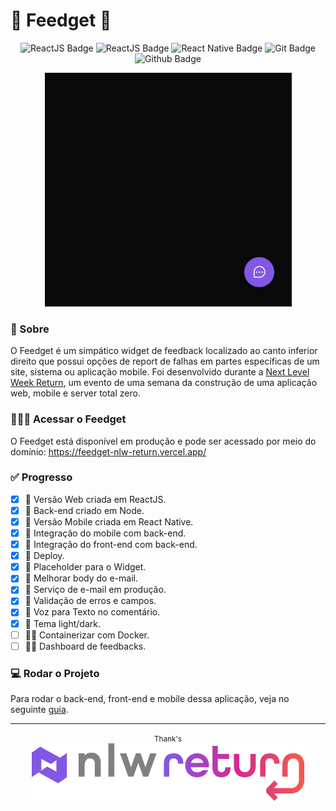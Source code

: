 # 🐛 Feedget 💭

<div align="center">

![ReactJS Badge](https://img.shields.io/badge/Node.js-000000?style=for-the-badge&logo=node.js&logoColor=white) ![ReactJS Badge](https://img.shields.io/badge/React-000000?style=for-the-badge&logo=react&logoColor=white) ![React Native Badge](https://img.shields.io/badge/React_Native-000000?style=for-the-badge&logo=react&logoColor=white) ![Git Badge](https://img.shields.io/badge/GIT-000000?style=for-the-badge&logo=git&logoColor=white) ![Github Badge](https://img.shields.io/badge/GitHub-000000?style=for-the-badge&logo=github&logoColor=white)

</div>

<div align="center">
  <img src="./.github/images/frontend-gif.gif" alt="Application running on web">
</div>

### 🚀 Sobre

O Feedget é um simpático widget de feedback localizado ao canto inferior direito que possui opções de report de falhas em partes específicas de um site, sistema ou aplicação mobile. Foi desenvolvido durante a [Next Level Week Return](https://nextlevelweek.com/), um evento de uma semana da construção de uma aplicação web, mobile e server total zero.

### 🧑🏽‍💻 Acessar o Feedget

O Feedget está disponível em produção e pode ser acessado por meio do domínio: https://feedget-nlw-return.vercel.app/

### ✅ Progresso

- [x] 🚀 Versão Web criada em ReactJS.
- [x] 🚀 Back-end criado em Node.
- [x] 🚀 Versão Mobile criada em React Native.
- [x] 🚀 Integração do mobile com back-end.
- [x] 🚀 Integração do front-end com back-end.
- [x] 🚀 Deploy.
- [x] 🚀 Placeholder para o Widget.
- [x] 🚀 Melhorar body do e-mail.
- [x] 🚀 Serviço de e-mail em produção.
- [x] 🚀 Validação de erros e campos.
- [x] 🚀 Voz para Texto no comentário.
- [x] 🚀 Tema light/dark.
- [ ] 👨‍🚀 Containerizar com Docker.
- [ ] 👨‍🚀 Dashboard de feedbacks.

### 💻 Rodar o Projeto

Para rodar o back-end, front-end e mobile dessa aplicação, veja no seguinte [guia](INSTALL.md).

<hr />
<p align="center">
  <small>Thank's</small><br>
  <img src="./.github/images/nlw.svg" alt="Next Level Week logo">
</p>
